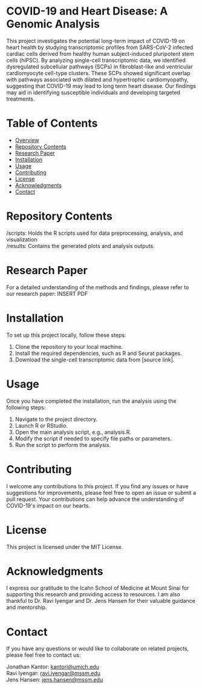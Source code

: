 # COVID-19 and Heart Disease: A Genomic Analysis
This project investigates the potential long-term impact of COVID-19 on heart health by studying transcriptomic profiles from SARS-CoV-2 infected cardiac cells derived from healthy human subject-induced pluripotent stem cells (hiPSC). By analyzing single-cell transcriptomic data, we identified dysregulated subcellular pathways (SCPs) in fibroblast-like and ventricular cardiomyocyte cell-type clusters. These SCPs showed significant overlap with pathways associated with dilated and hypertrophic cardiomyopathy, suggesting that COVID-19 may lead to long term heart disease. Our findings may aid in identifying susceptible individuals and developing targeted treatments.

# Table of Contents
- <ins> Overview
- <ins> Repository Contents
- <ins> Research Paper
- <ins> Installation
- <ins> Usage
- <ins> Contributing
- <ins> License
- <ins> Acknowledgments
- <ins> Contact

# Repository Contents
/scripts: Holds the R scripts used for data preprocessing, analysis, and visualization  
/results: Contains the generated plots and analysis outputs.

# Research Paper
For a detailed understanding of the methods and findings, please refer to our research paper:
INSERT PDF

# Installation
To set up this project locally, follow these steps:

1. Clone the repository to your local machine.
1. Install the required dependencies, such as R and Seurat packages.
1. Download the single-cell transcriptomic data from [source link].

# Usage
Once you have completed the installation, run the analysis using the following steps:

1. Navigate to the project directory.
1. Launch R or RStudio.
1. Open the main analysis script, e.g., analysis.R.
1. Modify the script if needed to specify file paths or parameters.
1. Run the script to perform the analysis.

# Contributing
I welcome any contributions to this  project. If you find any issues or have suggestions for improvements, please feel free to open an issue or submit a pull request. Your contributions can help advance the understanding of COVID-19's impact on our hearts.

# License
This project is licensed under the MIT License.

# Acknowledgments
I express our gratitude to the Icahn School of Medicine at Mount Sinai for supporting this research and providing access to resources. I am also thankful to Dr. Ravi Iyengar and Dr. Jens Hansen for their valuable guidance and mentorship.

# Contact
If you have any questions or would like to collaborate on related projects, please feel free to contact us:

Jonathan Kantor: kantorj@umich.edu  
Ravi Iyengar: ravi.iyengar@mssm.edu  
Jens Hansen: jens.hansen@mssm.edu  
